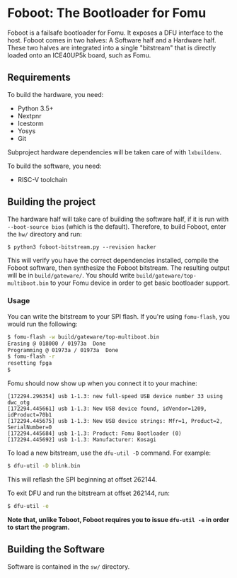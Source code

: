 # Foboot: The Bootloader for Fomu

Foboot is a failsafe bootloader for Fomu.  It exposes a DFU interface to the host.  Foboot comes in two halves: A Software half and a Hardware half.  These two halves are integrated into a single "bitstream" that is directly loaded onto an ICE40UP5k board, such as Fomu.

## Requirements

To build the hardware, you need:

* Python 3.5+
* Nextpnr
* Icestorm
* Yosys
* Git

Subproject hardware dependencies will be taken care of with `lxbuildenv`.

To build the software, you need:

* RISC-V toolchain

## Building the project

The hardware half will take care of building the software half, if it is run with `--boot-source bios` (which is the default).  Therefore, to build Foboot, enter the `hw/` directory and run:

```
$ python3 foboot-bitstream.py --revision hacker
```

This will verify you have the correct dependencies installed, compile the Foboot software, then synthesize the Foboot bitstream.  The resulting output will be in `build/gateware/`.  You should write `build/gateware/top-multiboot.bin` to your Fomu device in order to get basic bootloader support.

### Usage

You can write the bitstream to your SPI flash.  If you're using `fomu-flash`, you would run the following:

```sh
$ fomu-flash -w build/gateware/top-multiboot.bin
Erasing @ 018000 / 01973a  Done
Programming @ 01973a / 01973a  Done
$ fomu-flash -r
resetting fpga
$
```

Fomu should now show up when you connect it to your machine:

```
[172294.296354] usb 1-1.3: new full-speed USB device number 33 using dwc_otg
[172294.445661] usb 1-1.3: New USB device found, idVendor=1209, idProduct=70b1
[172294.445675] usb 1-1.3: New USB device strings: Mfr=1, Product=2, SerialNumber=0
[172294.445684] usb 1-1.3: Product: Fomu Bootloader (0)
[172294.445692] usb 1-1.3: Manufacturer: Kosagi
```

To load a new bitstream, use the `dfu-util -D` command.  For example:

```sh
$ dfu-util -D blink.bin
```

This will reflash the SPI beginning at offset 262144.

To exit DFU and run the bitstream at offset 262144, run:

```sh
$ dfu-util -e
```

**Note that, unlike Toboot, Foboot requires you to issue `dfu-util -e` in order to start the program.**

## Building the Software

Software is contained in the `sw/` directory.